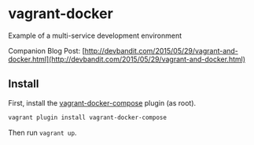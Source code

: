 # vagrant-docker
Example of a multi-service development environment

Companion Blog Post: [http://devbandit.com/2015/05/29/vagrant-and-docker.html](http://devbandit.com/2015/05/29/vagrant-and-docker.html)

## Install

First, install the [vagrant-docker-compose](https://github.com/leighmcculloch/vagrant-docker-compose) plugin (as root).

```bash
vagrant plugin install vagrant-docker-compose
```

Then run `vagrant up`.